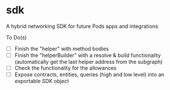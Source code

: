 # sdk
A hybrid networking SDK for future Pods apps and integrations


To Do(s)

- [ ] Finish the "helper" with method bodies
- [ ] Finish the "helperBuilder" with a resolve & build functionality (automatically get the last helper address from the subgraph)
- [ ] Check the functionality for the allowances
- [ ] Expose contracts, entities, queries (high and low level) into an exportable SDK object